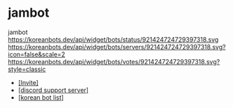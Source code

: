 # jambot
jambot
https://koreanbots.dev/api/widget/bots/status/921424724729397318.svg
https://koreanbots.dev/api/widget/bots/servers/921424724729397318.svg?icon=false&scale=2
https://koreanbots.dev/api/widget/bots/votes/921424724729397318.svg?style=classic

- [[Invite]](http://invite.jambot.kro.kr) 
- [[discord support server]](https://discord.gg/B6MjFDjz23)
- [[korean bot list]](https://koreanbots.dev/bots/921424724729397318)
